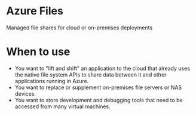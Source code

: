 # Azure Files

Managed file shares for cloud or on-premises deployments

# When to use
- You want to "lift and shift" an application to the cloud that already uses the native file system APIs to share data between it and other applications running in Azure.
- You want to replace or supplement on-premises file servers or NAS devices.  
- You want to store development and debugging tools that need to be accessed from many virtual machines.
